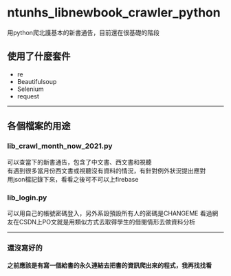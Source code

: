 # ntunhs_libnewbook_crawler_python  
 用python爬北護基本的新書通告，目前還在很基礎的階段  
## 使用了什麼套件  
#### 
* re  
* Beautifulsoup  
* Selenium  
* request  
---  
## 各個檔案的用途  

### lib_crawl_month_now_2021.py 

 可以查當下的新書通告，包含了中文書、西文書和視聽   
 有遇到很多當月份西文書或視聽沒有資料的情況，有針對例外狀況提出應對  
 用json檔記錄下來，看看之後可不可以上firebase  

### lib_login.py
 
 可以用自己的帳號密碼登入，另外系設預設所有人的密碼是CHANGEME
 看過網友在CSDN上PO文就是用類似方式去取得學生的借閱情形去做資料分析

---  
### 還沒寫好的  
#### 之前應該是有寫一個給書的永久連結去把書的資訊爬出來的程式，我再找找看  
